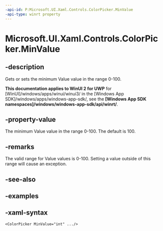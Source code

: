 ```yaml
---
-api-id: P:Microsoft.UI.Xaml.Controls.ColorPicker.MinValue
-api-type: winrt property
---
```

<!-- Property syntax.
public int MinValue { get;  set; }
-->

# Microsoft.UI.Xaml.Controls.ColorPicker.MinValue


## -description

Gets or sets the minimum Value value in the range 0-100.


**This documentation applies to WinUI 2 for UWP** for [WinUI]/windows/apps/winui/winui3/ in the [Windows App SDK]/windows/apps/windows-app-sdk/, see the **[Windows App SDK namespaces]/windows/windows-app-sdk/api/winrt/**.

## -property-value

The minimum Value value in the range 0-100. The default is 100.


## -remarks

The valid range for Value values is 0-100. Setting a value outside of this range will cause an exception.


## -see-also


## -examples


## -xaml-syntax

```xaml
<ColorPicker MinValue="int" .../>
```


